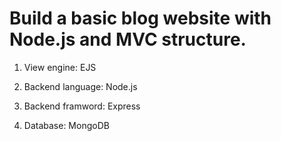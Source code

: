 # Build a basic blog website with Node.js and MVC structure.

1. View engine: EJS

2. Backend language: Node.js

3. Backend framword: Express

4. Database: MongoDB

